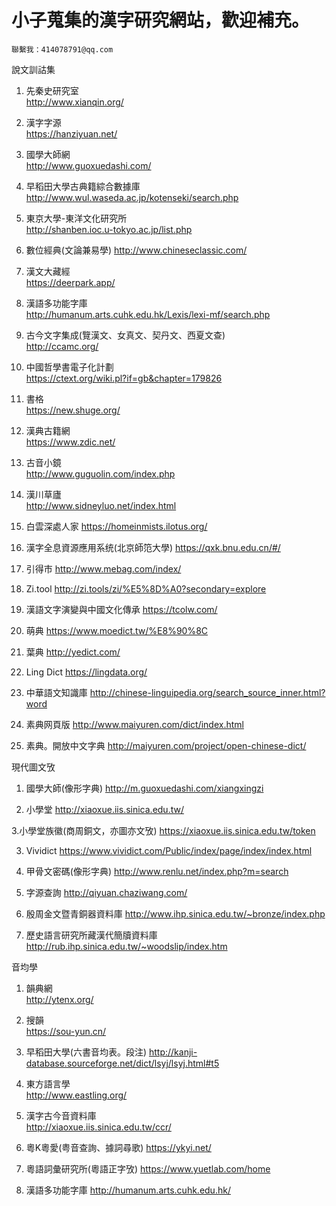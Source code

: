 # 小子蒐集的漢字研究網站，歡迎補充。
```
聯繫我：414078791@qq.com
```

說文訓詁集

1. 先秦史研究室  
http://www.xianqin.org/

2. 漢字字源  
https://hanziyuan.net/

3. 國學大師網  
http://www.guoxuedashi.com/

4. 早稻田大學古典籍綜合數據庫  
http://www.wul.waseda.ac.jp/kotenseki/search.php

5. 東京大學-東洋文化研究所  
http://shanben.ioc.u-tokyo.ac.jp/list.php

6. 數位經典(文論兼易學)
http://www.chineseclassic.com/

8. 漢文大藏經  
https://deerpark.app/

9. 漢語多功能字庫  
http://humanum.arts.cuhk.edu.hk/Lexis/lexi-mf/search.php

10. 古今文字集成(覽漢文、女真文、契丹文、西夏文查)  
http://ccamc.org/

11. 中國哲學書電子化計劃  
https://ctext.org/wiki.pl?if=gb&chapter=179826

12. 書格  
https://new.shuge.org/

14. 漢典古籍網  
https://www.zdic.net/

15. 古音小鏡  
http://www.guguolin.com/index.php

18. 漢川草廬  
http://www.sidneyluo.net/index.html

19. 白雲深處人家
https://homeinmists.ilotus.org/

20. 漢字全息資源應用系统(北京師笵大學)
https://qxk.bnu.edu.cn/#/

21. 引得市
http://www.mebag.com/index/

22. Zi.tool
http://zi.tools/zi/%E5%8D%A0?secondary=explore

23. 漢語文字演變與中國文化傳承
https://tcolw.com/

24. 萌典
https://www.moedict.tw/%E8%90%8C

25. 葉典
http://yedict.com/

26. Ling Dict
https://lingdata.org/

27. 中華語文知識庫
http://chinese-linguipedia.org/search_source_inner.html?word

28. 素典网頁版
http://www.maiyuren.com/dict/index.html

29. 素典。開放中文字典
http://maiyuren.com/project/open-chinese-dict/



現代圖文攷

1. 國學大師(像形字典)
http://m.guoxuedashi.com/xiangxingzi

2. 小學堂
http://xiaoxue.iis.sinica.edu.tw/

3.小學堂族徽(商周銅文，亦圖亦文攷)
https://xiaoxue.iis.sinica.edu.tw/token

3. Vividict
https://www.vividict.com/Public/index/page/index/index.html

4. 甲骨文密碼(像形字典)
http://www.renlu.net/index.php?m=search

5. 字源查詢
http://qiyuan.chaziwang.com/

6. 殷周金文暨青銅器資料庫
http://www.ihp.sinica.edu.tw/~bronze/index.php

7. 歷史語言研究所藏漢代簡牘資料庫
http://rub.ihp.sinica.edu.tw/~woodslip/index.htm



音均學
1. 韻典網  
http://ytenx.org/

2. 搜韻  
https://sou-yun.cn/

3. 早稻田大學(六書音均表。段注)
http://kanji-database.sourceforge.net/dict/lsyj/lsyj.html#t5

4. 東方語言學  
http://www.eastling.org/

5. 漢字古今音資料庫  
http://xiaoxue.iis.sinica.edu.tw/ccr/

6. 粵K粵愛(粤音查詢、據詞尋歌)
https://ykyi.net/

7. 粵語詞彙研究所(粵語正字攷)
https://www.yuetlab.com/home

8. 漢語多功能字庫
http://humanum.arts.cuhk.edu.hk/


